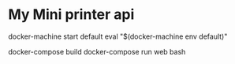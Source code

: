 My Mini printer api
==========================

docker-machine start default
eval "$(docker-machine env default)"

docker-compose build
docker-compose run web bash